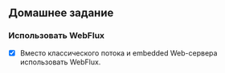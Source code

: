 ## Домашнее задание
### Использовать WebFlux
- [X] Вместо классического потока и embedded Web-сервера использовать WebFlux.

